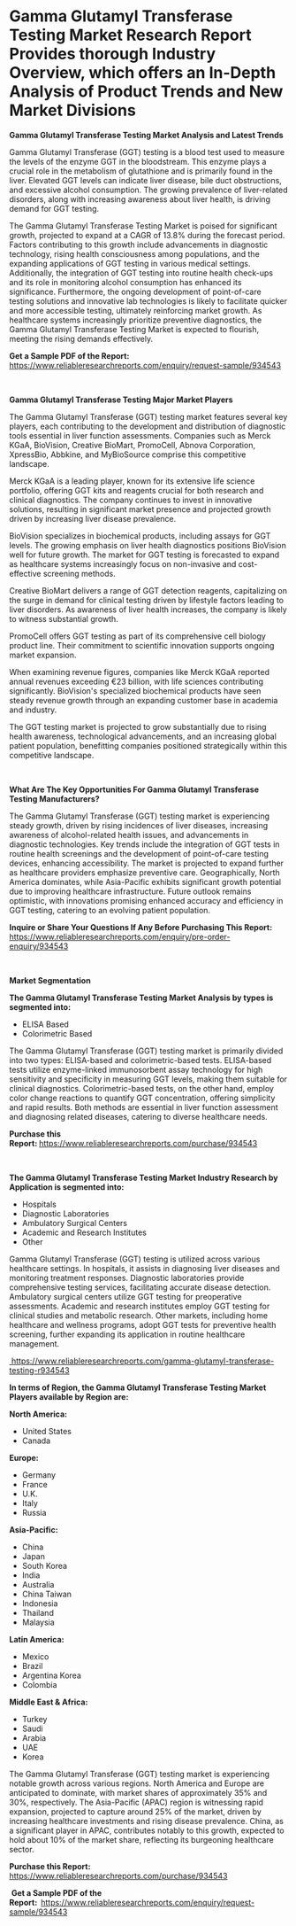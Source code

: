 <p><h1>Gamma Glutamyl Transferase Testing Market Research Report Provides thorough Industry Overview, which offers an In-Depth Analysis of Product Trends and New Market Divisions</h1></p><p><strong>Gamma Glutamyl Transferase Testing Market Analysis and Latest Trends</strong></p>
<p><p>Gamma Glutamyl Transferase (GGT) testing is a blood test used to measure the levels of the enzyme GGT in the bloodstream. This enzyme plays a crucial role in the metabolism of glutathione and is primarily found in the liver. Elevated GGT levels can indicate liver disease, bile duct obstructions, and excessive alcohol consumption. The growing prevalence of liver-related disorders, along with increasing awareness about liver health, is driving demand for GGT testing.</p><p>The Gamma Glutamyl Transferase Testing Market is poised for significant growth, projected to expand at a CAGR of 13.8% during the forecast period. Factors contributing to this growth include advancements in diagnostic technology, rising health consciousness among populations, and the expanding applications of GGT testing in various medical settings. Additionally, the integration of GGT testing into routine health check-ups and its role in monitoring alcohol consumption has enhanced its significance. Furthermore, the ongoing development of point-of-care testing solutions and innovative lab technologies is likely to facilitate quicker and more accessible testing, ultimately reinforcing market growth. As healthcare systems increasingly prioritize preventive diagnostics, the Gamma Glutamyl Transferase Testing Market is expected to flourish, meeting the rising demands effectively.</p></p>
<p><strong>Get a Sample PDF of the Report:&nbsp;</strong> <a href="https://www.reliableresearchreports.com/enquiry/request-sample/934543?utm_campaign=31&utm_medium=2&utm_source=Github&utm_content=ia&utm_term=18042025&utm_id=gamma-glutamyl-transferase-testing">https://www.reliableresearchreports.com/enquiry/request-sample/934543</a></p>
<p>&nbsp;</p>
<p><strong>Gamma Glutamyl Transferase Testing Major Market Players</strong></p>
<p><p>The Gamma Glutamyl Transferase (GGT) testing market features several key players, each contributing to the development and distribution of diagnostic tools essential in liver function assessments. Companies such as Merck KGaA, BioVision, Creative BioMart, PromoCell, Abnova Corporation, XpressBio, Abbkine, and MyBioSource comprise this competitive landscape.</p><p>Merck KGaA is a leading player, known for its extensive life science portfolio, offering GGT kits and reagents crucial for both research and clinical diagnostics. The company continues to invest in innovative solutions, resulting in significant market presence and projected growth driven by increasing liver disease prevalence.</p><p>BioVision specializes in biochemical products, including assays for GGT levels. The growing emphasis on liver health diagnostics positions BioVision well for future growth. The market for GGT testing is forecasted to expand as healthcare systems increasingly focus on non-invasive and cost-effective screening methods.</p><p>Creative BioMart delivers a range of GGT detection reagents, capitalizing on the surge in demand for clinical testing driven by lifestyle factors leading to liver disorders. As awareness of liver health increases, the company is likely to witness substantial growth.</p><p>PromoCell offers GGT testing as part of its comprehensive cell biology product line. Their commitment to scientific innovation supports ongoing market expansion.</p><p>When examining revenue figures, companies like Merck KGaA reported annual revenues exceeding €23 billion, with life sciences contributing significantly. BioVision's specialized biochemical products have seen steady revenue growth through an expanding customer base in academia and industry. </p><p>The GGT testing market is projected to grow substantially due to rising health awareness, technological advancements, and an increasing global patient population, benefitting companies positioned strategically within this competitive landscape.</p></p>
<p>&nbsp;</p>
<p><strong>What Are The Key Opportunities For Gamma Glutamyl Transferase Testing Manufacturers?</strong></p>
<p><p>The Gamma Glutamyl Transferase (GGT) testing market is experiencing steady growth, driven by rising incidences of liver diseases, increasing awareness of alcohol-related health issues, and advancements in diagnostic technologies. Key trends include the integration of GGT tests in routine health screenings and the development of point-of-care testing devices, enhancing accessibility. The market is projected to expand further as healthcare providers emphasize preventive care. Geographically, North America dominates, while Asia-Pacific exhibits significant growth potential due to improving healthcare infrastructure. Future outlook remains optimistic, with innovations promising enhanced accuracy and efficiency in GGT testing, catering to an evolving patient population.</p></p>
<p><strong>Inquire or Share Your Questions If Any Before Purchasing This Report:</strong> <a href="https://www.reliableresearchreports.com/enquiry/pre-order-enquiry/934543?utm_campaign=31&utm_medium=2&utm_source=Github&utm_content=ia&utm_term=18042025&utm_id=gamma-glutamyl-transferase-testing">https://www.reliableresearchreports.com/enquiry/pre-order-enquiry/934543</a></p>
<p>&nbsp;</p>
<p><strong>Market Segmentation</strong></p>
<p><strong>The Gamma Glutamyl Transferase Testing Market Analysis by types is segmented into:</strong></p>
<p><ul><li>ELISA Based</li><li>Colorimetric Based</li></ul></p>
<p><p>The Gamma Glutamyl Transferase (GGT) testing market is primarily divided into two types: ELISA-based and colorimetric-based tests. ELISA-based tests utilize enzyme-linked immunosorbent assay technology for high sensitivity and specificity in measuring GGT levels, making them suitable for clinical diagnostics. Colorimetric-based tests, on the other hand, employ color change reactions to quantify GGT concentration, offering simplicity and rapid results. Both methods are essential in liver function assessment and diagnosing related diseases, catering to diverse healthcare needs.</p></p>
<p><strong>Purchase this Report:&nbsp;</strong><a href="https://www.reliableresearchreports.com/purchase/934543?utm_campaign=31&utm_medium=2&utm_source=Github&utm_content=ia&utm_term=18042025&utm_id=gamma-glutamyl-transferase-testing">https://www.reliableresearchreports.com/purchase/934543</a></p>
<p>&nbsp;</p>
<p><strong>The Gamma Glutamyl Transferase Testing Market Industry Research by Application is segmented into:</strong></p>
<p><ul><li>Hospitals</li><li>Diagnostic Laboratories</li><li>Ambulatory Surgical Centers</li><li>Academic and Research Institutes</li><li>Other</li></ul></p>
<p><p>Gamma Glutamyl Transferase (GGT) testing is utilized across various healthcare settings. In hospitals, it assists in diagnosing liver diseases and monitoring treatment responses. Diagnostic laboratories provide comprehensive testing services, facilitating accurate disease detection. Ambulatory surgical centers utilize GGT testing for preoperative assessments. Academic and research institutes employ GGT testing for clinical studies and metabolic research. Other markets, including home healthcare and wellness programs, adopt GGT tests for preventive health screening, further expanding its application in routine healthcare management.</p></p>
<p><a href="https://www.reliableresearchreports.com/gamma-glutamyl-transferase-testing-r934543?utm_campaign=31&utm_medium=2&utm_source=Github&utm_content=ia&utm_term=18042025&utm_id=gamma-glutamyl-transferase-testing">&nbsp;https://www.reliableresearchreports.com/gamma-glutamyl-transferase-testing-r934543</a></p>
<p><strong>In terms of Region, the Gamma Glutamyl Transferase Testing Market Players available by Region are:</strong></p>
<p>
    <p> <strong> North America: </strong>
        <ul>
            <li>United States</li>
            <li>Canada</li>
        </ul>
        </p> 
    <p> <strong> Europe: </strong>
        <ul>
            <li>Germany</li>
            <li>France</li>
            <li>U.K.</li>
            <li>Italy</li>
            <li>Russia</li>
        </ul>
        </p> 
    <p> <strong> Asia-Pacific: </strong>
        <ul>
            <li>China</li>
            <li>Japan</li>
            <li>South Korea</li>
            <li>India</li>
            <li>Australia</li>
            <li>China Taiwan</li>
            <li>Indonesia</li>
            <li>Thailand</li>
            <li>Malaysia</li>
        </ul>
        </p> 
    <p> <strong> Latin America: </strong>
        <ul>
            <li>Mexico</li>
            <li>Brazil</li>
            <li>Argentina Korea</li>
            <li>Colombia</li>
        </ul>
        </p> 
    <p> <strong> Middle East & Africa: </strong>
        <ul>
            <li>Turkey</li>
            <li>Saudi</li>
            <li>Arabia</li>
            <li>UAE</li>
            <li>Korea</li>
        </ul>
    </p>
    </p>
<p><p>The Gamma Glutamyl Transferase (GGT) testing market is experiencing notable growth across various regions. North America and Europe are anticipated to dominate, with market shares of approximately 35% and 30%, respectively. The Asia-Pacific (APAC) region is witnessing rapid expansion, projected to capture around 25% of the market, driven by increasing healthcare investments and rising disease prevalence. China, as a significant player in APAC, contributes notably to this growth, expected to hold about 10% of the market share, reflecting its burgeoning healthcare sector.</p></p>
<p><strong>Purchase this Report: </strong><a href="https://www.reliableresearchreports.com/purchase/934543?utm_campaign=31&utm_medium=2&utm_source=Github&utm_content=ia&utm_term=18042025&utm_id=gamma-glutamyl-transferase-testing">https://www.reliableresearchreports.com/purchase/934543</a></p>
<p>&nbsp;<strong>Get a Sample PDF of the Report:&nbsp;&nbsp;</strong><a href="https://www.reliableresearchreports.com/enquiry/request-sample/934543?utm_campaign=31&utm_medium=2&utm_source=Github&utm_content=ia&utm_term=18042025&utm_id=gamma-glutamyl-transferase-testing">https://www.reliableresearchreports.com/enquiry/request-sample/934543</a></p>
<p><strong></strong></p>
<p><p></p><p></p><p></p></p>